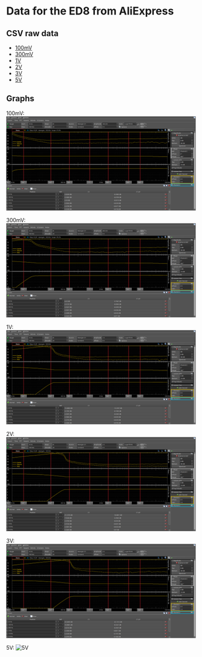 # Data for the ED8 from AliExpress

## CSV raw data

* [100mV](./Gain-Phase-THD-THDN-0.1v.csv)
* [300mV](./Gain-Phase-THD-THDN-0.3v.csv)
* [1V](./Gain-Phase-THD-THDN-1v.csv)
* [2V](./Gain-Phase-THD-THDN-2v.csv)
* [3V](./Gain-Phase-THD-THDN-3v.csv)
* [5V](./Gain-Phase-THD-THDN-5v.csv)

## Graphs

100mV:
![100mV](./Gain-Phase-THD-THDN-0.1v.png)

300mV:
![300mV](./Gain-Phase-THD-THDN-0.3v.png)

1V:
![1V](./Gain-Phase-THD-THDN-1v.png)

2V:
![2V](./Gain-Phase-THD-THDN-2v.png)

3V:
![3V](./Gain-Phase-THD-THDN-3v.png)

5V:
![5V](./Gain-Phase-THD-THDN-5v.png)
